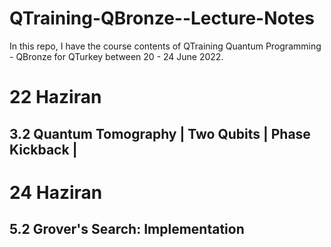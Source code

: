 # QTraining-QBronze--Lecture-Notes
In this repo, I have the course contents of QTraining Quantum Programming - QBronze for QTurkey between 20 - 24 June 2022.


# 22 Haziran
## 3.2 Quantum Tomography | Two Qubits | Phase Kickback |

# 24 Haziran
## 5.2 Grover's Search: Implementation
